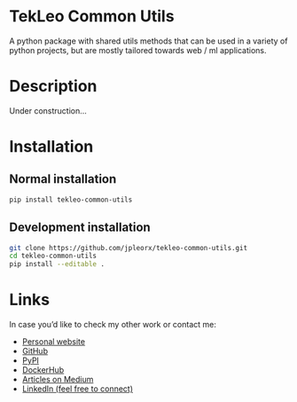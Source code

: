 # TekLeo Common Utils
A python package with shared utils methods that can be used in a variety of python projects, but are mostly tailored towards web / ml applications.


# Description
Under construction...

# Installation
 
## Normal installation

```bash
pip install tekleo-common-utils
```

## Development installation

```bash
git clone https://github.com/jpleorx/tekleo-common-utils.git
cd tekleo-common-utils
pip install --editable .
```

# Links
In case you’d like to check my other work or contact me:
* [Personal website](https://tekleo.net/)
* [GitHub](https://github.com/jpleorx)
* [PyPI](https://pypi.org/user/JPLeoRX/)
* [DockerHub](https://hub.docker.com/u/jpleorx)
* [Articles on Medium](https://medium.com/@leo.ertuna)
* [LinkedIn (feel free to connect)](https://www.linkedin.com/in/leo-ertuna-14b539187/)